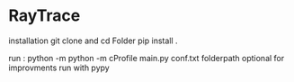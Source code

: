 # RayTrace


installation git clone and cd Folder pip install .

run : python -m python -m cProfile main.py conf.txt folderpath
optional for improvments 
run with pypy
